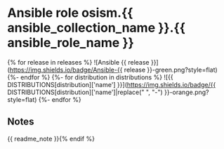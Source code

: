 # Ansible role osism.{{ ansible_collection_name }}.{{ ansible_role_name }}
{% for release in releases %}
![Ansible {{ release }}](https://img.shields.io/badge/Ansible-{{ release }}-green.png?style=flat)
{%- endfor %}
{%- for distribution in distributions %}
![{{ DISTRIBUTIONS[distribution]['name'] }}](https://img.shields.io/badge/{{ DISTRIBUTIONS[distribution]['name']|replace(" ", "-") }}-orange.png?style=flat)
{%- endfor %}

Notes
-----

{{ readme_note }}{% endif %}
